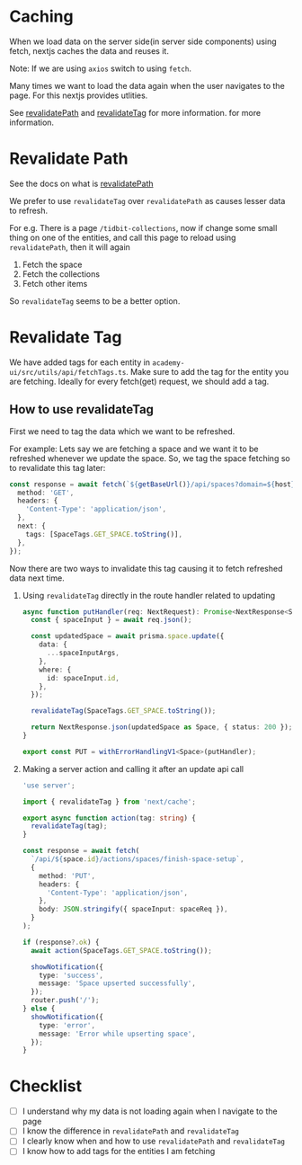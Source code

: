 # Caching

When we load data on the server side(in server side components) using fetch, nextjs caches the data and reuses it.

Note: If we are using `axios` switch to using `fetch`.

Many times we want to load the data again when the user navigates to the page. For this nextjs provides utlities.

See [revalidatePath](https://nextjs.org/docs/app/api-reference/functions/revalidatePath) and [revalidateTag](https://nextjs.org/docs/app/api-reference/functions/revalidateTag) for more information.
for more information.

# Revalidate Path

See the docs on what is [revalidatePath](https://nextjs.org/docs/app/api-reference/functions/revalidatePath)

We prefer to use `revalidateTag` over `revalidatePath` as causes lesser data to refresh.

For e.g.
There is a page `/tidbit-collections`, now if change some small thing on one of the entities, and call this page to
reload using `revalidatePath`, then it will again

1. Fetch the space
2. Fetch the collections
3. Fetch other items

So `revalidateTag` seems to be a better option.

# Revalidate Tag

We have added tags for each entity in `academy-ui/src/utils/api/fetchTags.ts`. Make sure to add the tag for the
entity you are fetching. Ideally for every fetch(get) request, we should add a tag.

## How to use revalidateTag

First we need to tag the data which we want to be refreshed.

For example: Lets say we are fetching a space and we want it to be refreshed whenever we update the
space. So, we tag the space fetching so to revalidate this tag later:

```typescript
const response = await fetch(`${getBaseUrl()}/api/spaces?domain=${host}`, {
  method: 'GET',
  headers: {
    'Content-Type': 'application/json',
  },
  next: {
    tags: [SpaceTags.GET_SPACE.toString()],
  },
});
```

Now there are two ways to invalidate this tag causing it to fetch refreshed data next time.

1. Using `revalidateTag` directly in the route handler related to updating

   ```typescript
   async function putHandler(req: NextRequest): Promise<NextResponse<Space>> {
     const { spaceInput } = await req.json();

     const updatedSpace = await prisma.space.update({
       data: {
         ...spaceInputArgs,
       },
       where: {
         id: spaceInput.id,
       },
     });

     revalidateTag(SpaceTags.GET_SPACE.toString());

     return NextResponse.json(updatedSpace as Space, { status: 200 });
   }

   export const PUT = withErrorHandlingV1<Space>(putHandler);
   ```

2. Making a server action and calling it after an update api call

   ```typescript
   'use server';

   import { revalidateTag } from 'next/cache';

   export async function action(tag: string) {
     revalidateTag(tag);
   }
   ```

   ```typescript
   const response = await fetch(
     `/api/${space.id}/actions/spaces/finish-space-setup`,
     {
       method: 'PUT',
       headers: {
         'Content-Type': 'application/json',
       },
       body: JSON.stringify({ spaceInput: spaceReq }),
     }
   );

   if (response?.ok) {
     await action(SpaceTags.GET_SPACE.toString());

     showNotification({
       type: 'success',
       message: 'Space upserted successfully',
     });
     router.push('/');
   } else {
     showNotification({
       type: 'error',
       message: 'Error while upserting space',
     });
   }
   ```

# Checklist

- [ ] I understand why my data is not loading again when I navigate to the page
- [ ] I know the difference in `revalidatePath` and `revalidateTag`
- [ ] I clearly know when and how to use `revalidatePath` and `revalidateTag`
- [ ] I know how to add tags for the entities I am fetching
